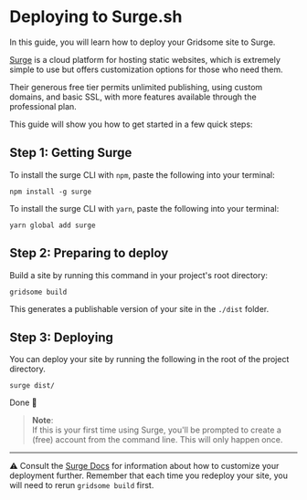 # Deploying to Surge.sh

In this guide, you will learn how to deploy your Gridsome site to Surge.

[Surge](https://surge.sh/) is a cloud platform for hosting static websites, which is extremely simple to use but offers customization options for those who need them.

Their generous free tier permits unlimited publishing, using custom domains, and basic SSL, with more features available through the professional plan.

This guide will show you how to get started in a few quick steps:

## Step 1: Getting Surge

To install the surge CLI with `npm`, paste the following into your terminal:

```shell
npm install -g surge
```

To install the surge CLI with `yarn`, paste the following into your terminal:

```shell
yarn global add surge
```

## Step 2: Preparing to deploy

Build a site by running this command in your project's root directory:

```shell
gridsome build
```

This generates a publishable version of your site in the `./dist` folder.

## Step 3: Deploying

You can deploy your site by running the following in the root of the project directory.

```shell
surge dist/
```

Done 🙂

>
> __Note__: <br/>
> If this is your first time using Surge, you'll be prompted to create a (free) account from the command line. This will only happen once.
>

---

⚠️ Consult the [Surge Docs](https://surge.sh/help/) for information about how to customize your deployment further. Remember that each time you redeploy your site, you will need to rerun `gridsome build` first.